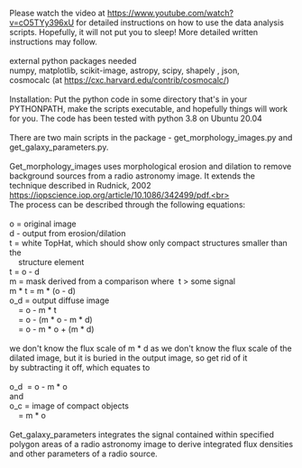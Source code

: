 Please watch the video at https://www.youtube.com/watch?v=cO5TYy396xU for detailed instructions on how to use the data analysis scripts. Hopefully, it will not put you to sleep! More detailed written instructions may follow.<br><br>external python packages needed<br>numpy, matplotlib, scikit-image, astropy, scipy, shapely , json,<br>cosmocalc (at https://cxc.harvard.edu/contrib/cosmocalc/)<br><br>Installation: Put the python code in some directory that&apos;s in your PYTHONPATH, make the scripts executable, and hopefully things will work for you. The code has been tested with python 3.8 on Ubuntu 20.04<br><br>There are two main scripts in the package - get_morphology_images.py and get_galaxy_parameters.py.<br><br>Get_morphology_images uses morphological erosion and dilation to remove background sources from a radio astronomy image. It extends the technique described in Rudnick, 2002 https://iopscience.iop.org/article/10.1086/342499/pdf.<br><br>The process can be described through the following equations:<br><br>o = original image<br>d - output from erosion/dilation<br>t = white TopHat, which should show only compact structures smaller than the<br>&nbsp; &nbsp; structure element<br>t = o - d &nbsp;<br>m = mask derived from a comparison where &nbsp;t &gt; some signal<br>m * t = m * (o - d)<br>o_d = output diffuse image<br>&nbsp; &nbsp; = o - m * t &nbsp;<br>&nbsp; &nbsp; = o - (m * o - m * d)<br>&nbsp; &nbsp; = o - m * o + (m * d)<br><br>we don&apos;t know the flux scale of m * d as we don&apos;t know the flux scale of the<br>dilated image, but it is buried in the output image, so get rid of it<br>by subtracting it off, which equates to<br><br>o_d &nbsp;= o - m * o<br>and<br>o_c = image of compact objects<br>&nbsp; &nbsp; = m * o &nbsp;<br><br>Get_galaxy_parameters integrates the signal contained within specified polygon areas of a radio astronomy image to derive integrated flux densities and other parameters of a radio source.<br><br><br></p>

